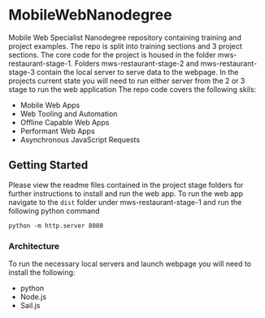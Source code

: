 # MobileWebNanodegree
Mobile Web Specialist Nanodegree repository containing training and project examples. The repo is split into training sections and 3 project sections. The core code for the project is housed in the folder mws-restaurant-stage-1. 
Folders mws-restaurant-stage-2 and mws-restaurant-stage-3 contain the local server to serve data to the webpage. 
In the projects current state you will need to run either server from the 2 or 3 stage to run the web application
The repo code covers the following skils: 
* Mobile Web Apps
* Web Tooling and Automation
* Offline Capable Web Apps
* Performant Web Apps
* Asynchronous JavaScript Requests


## Getting Started
Please view the readme files contained in the project stage folders for further instructions to install and run the web app.
To run the web app navigate to the `dist` folder under mws-restaurant-stage-1 and run the following python command
```
python -m http.server 8080
```

### Architecture
To run the necessary local servers and launch webpage you will need to install the following:
* python
* Node.js
* Sail.js



